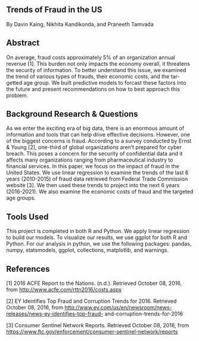 
## Trends of Fraud in the US
By Davin Kaing, Nikhita Kandikonda, and Praneeth Tamvada

## Abstract
On average, fraud costs approximately 5% of an organization annual revenue [1]. This burden not only impacts the economy overall, it threatens the security of information. To better understand this issue, we examined the trend of various types of frauds, their economic costs, and the tar- getted age group. We built predictive models to forcast these factors into the future and present recommendations on how to best approach this problem.

## Background Research & Questions
As we enter the exciting era of big data, there is an enormous amount of information and tools that can help drive effective decisions. However, one of the biggest concerns is fraud. According to a survey conducted by Ernst & Young [2], one-third of global organizations aren’t prepared for cyber breach. This poses a concern for the security of confidential data and it affects many organizations ranging from pharmaceutical industry to financial services. In this paper, we focus on the impact of fraud in the United States. We use linear regression to examine the trends of the last 6 years (2010-2015) of fraud data retrieved from Federal Trade Commission website [3]. We then used these trends to project into the next 6 years (2016-2021). We also examine the economic costs of fraud and the targeted age groups.

## Tools Used
This project is completed in both R and Python. We apply linear regression to build our models. To visualize our results, we use ggplot for both R and Python. For our analysis in python, we use the following packages: pandas, numpy, statsmodels, ggplot, collections, matplotlib, and warnings.

## References
[1] 2016 ACFE Report to the Nations. (n.d.). Retrieved October 08, 2016, from http://www.acfe.com/rttn2016/costs.aspx

[2] EY Identifies Top Fraud and Corruption Trends for 2016. Retrieved October 08, 2016, from http://www.ey.com/us/en/newsroom/news-releases/news-ey-identifies-top-fraud- and-corruption-trends-for-2016

[3] Consumer Sentinel Network Reports. Retrieved October 08, 2016, from https://www.ftc.gov/enforcement/consumer-sentinel-network/reports
